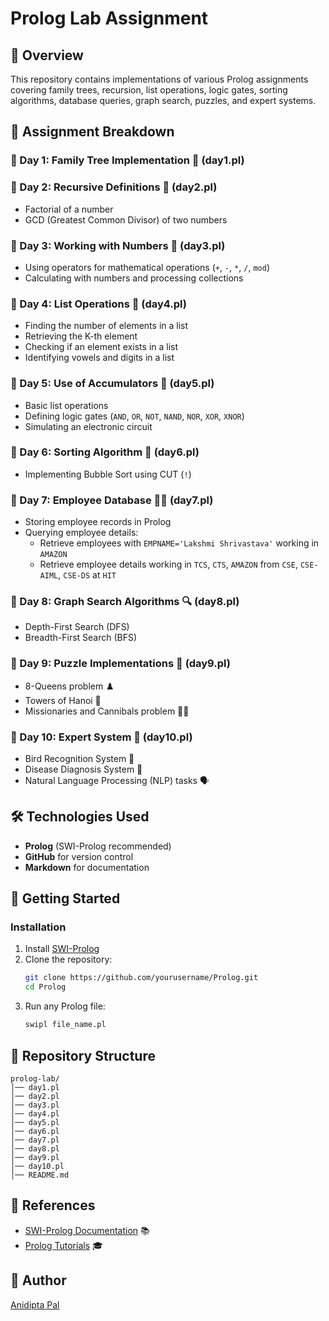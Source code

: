 # Prolog Lab Assignment

## 📌 Overview
This repository contains implementations of various Prolog assignments covering family trees, recursion, list operations, logic gates, sorting algorithms, database queries, graph search, puzzles, and expert systems. 

## 📅 Assignment Breakdown

### 📍 Day 1: Family Tree Implementation 🌳 (day1.pl)

### 📍 Day 2: Recursive Definitions 🔄 (day2.pl)
- Factorial of a number
- GCD (Greatest Common Divisor) of two numbers

### 📍 Day 3: Working with Numbers 🔢 (day3.pl)
- Using operators for mathematical operations (`+`, `-`, `*`, `/`, `mod`)
- Calculating with numbers and processing collections

### 📍 Day 4: List Operations 📜 (day4.pl)
- Finding the number of elements in a list
- Retrieving the K-th element
- Checking if an element exists in a list
- Identifying vowels and digits in a list

### 📍 Day 5: Use of Accumulators 📂 (day5.pl)
- Basic list operations
- Defining logic gates (`AND`, `OR`, `NOT`, `NAND`, `NOR`, `XOR`, `XNOR`)
- Simulating an electronic circuit

### 📍 Day 6: Sorting Algorithm 🔢 (day6.pl)
- Implementing Bubble Sort using CUT (`!`)

### 📍 Day 7: Employee Database 👩‍💻 (day7.pl)
- Storing employee records in Prolog
- Querying employee details:
  - Retrieve employees with `EMPNAME='Lakshmi Shrivastava'` working in `AMAZON`
  - Retrieve employee details working in `TCS`, `CTS`, `AMAZON` from `CSE`, `CSE-AIML`, `CSE-DS` at `HIT`

### 📍 Day 8: Graph Search Algorithms 🔍 (day8.pl)
- Depth-First Search (DFS)
- Breadth-First Search (BFS)

### 📍 Day 9: Puzzle Implementations 🧩 (day9.pl)
- 8-Queens problem ♟️
- Towers of Hanoi 🗼
- Missionaries and Cannibals problem 🚣‍♂️

### 📍 Day 10: Expert System 🤖 (day10.pl)
- Bird Recognition System 🦜
- Disease Diagnosis System 🏥
- Natural Language Processing (NLP) tasks 🗣️

## 🛠️ Technologies Used
- **Prolog** (SWI-Prolog recommended)
- **GitHub** for version control
- **Markdown** for documentation

## 🚀 Getting Started
### Installation
1. Install [SWI-Prolog](https://www.swi-prolog.org/Download.html)
2. Clone the repository:
   ```bash
   git clone https://github.com/yourusername/Prolog.git
   cd Prolog
   ```
3. Run any Prolog file:
   ```bash
   swipl file_name.pl
   ```

## 📂 Repository Structure
```
prolog-lab/
│── day1.pl
│── day2.pl
│── day3.pl
│── day4.pl
│── day5.pl
│── day6.pl
│── day7.pl
│── day8.pl
│── day9.pl
│── day10.pl
│── README.md
```

## 📖 References
- [SWI-Prolog Documentation](https://www.swi-prolog.org/) 📚
- [Prolog Tutorials](https://www.learnprolognow.org/) 🎓

## 📝 Author
[Anidipta Pal](https://github.com/Anidipta)
